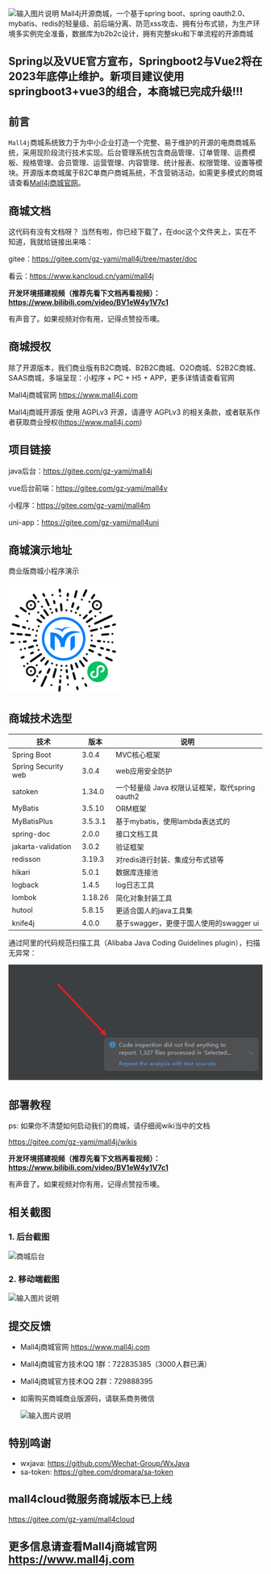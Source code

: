 ![输入图片说明](https://images.gitee.com/uploads/images/2019/0711/174845_6db7724e_5094767.png "商城.png")
Mall4j开源商城，一个基于spring boot、spring oauth2.0、mybatis、redis的轻量级、前后端分离、防范xss攻击、拥有分布式锁，为生产环境多实例完全准备，数据库为b2b2c设计，拥有完整sku和下单流程的开源商城

## Spring以及VUE官方宣布，Springboot2与Vue2将在2023年底停止维护。新项目建议使用springboot3+vue3的组合，本商城已完成升级!!!

## 前言

`Mall4j`商城系统致力于为中小企业打造一个完整、易于维护的开源的电商商城系统，采用现阶段流行技术实现。后台管理系统包含商品管理、订单管理、运费模板、规格管理、会员管理、运营管理、内容管理、统计报表、权限管理、设置等模块。开源版本商城属于B2C单商户商城系统，不含营销活动，如需更多模式的商城请查看[Mall4j商城官网](https://www.mall4j.com)。

## 商城文档

这代码有没有文档呀？ 当然有啦，你已经下载了，在doc这个文件夹上，实在不知道，我就给链接出来咯：

gitee：https://gitee.com/gz-yami/mall4j/tree/master/doc

看云：https://www.kancloud.cn/yami/mall4j

**开发环境搭建视频（推荐先看下文档再看视频）：https://www.bilibili.com/video/BV1eW4y1V7c1** 

有声音了。如果视频对你有用，记得点赞投币噢。

## 商城授权

除了开源版本，我们商业版有B2C商城、B2B2C商城、O2O商城、S2B2C商城、SAAS商城，多端呈现：小程序 + PC + H5 + APP，更多详情请查看官网 

Mall4j商城官网 https://www.mall4j.com

Mall4j商城开源版 使用 AGPLv3 开源，请遵守 AGPLv3 的相关条款，或者联系作者获取商业授权(https://www.mall4j.com)

## 项目链接

java后台：https://gitee.com/gz-yami/mall4j

vue后台前端：https://gitee.com/gz-yami/mall4v

小程序：https://gitee.com/gz-yami/mall4m

uni-app：https://gitee.com/gz-yami/mall4uni


## 商城演示地址

 商业版商城小程序演示

![输入图片说明](screenshot/%E5%AE%87%E5%AE%99%E7%89%88%E5%B0%8F%E7%A8%8B%E5%BA%8F.png)

## 商城技术选型

| 技术                  | 版本      | 说明                           |
|---------------------|---------|------------------------------|
| Spring Boot         | 3.0.4   | MVC核心框架                      |
| Spring Security web | 3.0.4   | web应用安全防护                    |
| satoken             | 1.34.0  | 一个轻量级 Java 权限认证框架，取代spring oauth2 |
| MyBatis             | 3.5.10  | ORM框架                        |
| MyBatisPlus         | 3.5.3.1 | 基于mybatis，使用lambda表达式的       |
| spring-doc          | 2.0.0   | 接口文档工具                       |
| jakarta-validation  | 3.0.2   | 验证框架                         |
| redisson            | 3.19.3  | 对redis进行封装、集成分布式锁等           |
| hikari              | 5.0.1   | 数据库连接池                       |
| logback             | 1.4.5   | log日志工具                      |
| lombok              | 1.18.26 | 简化对象封装工具                     |
| hutool              | 5.8.15  | 更适合国人的java工具集                |
| knife4j             | 4.0.0   | 基于swagger，更便于国人使用的swagger ui |


通过阿里的代码规范扫描工具（Alibaba Java Coding Guidelines plugin），扫描无异常：

![规约扫描结果](screenshot/规约.png)

## 部署教程

ps: 如果你不清楚如何启动我们的商城，请仔细阅wiki当中的文档


https://gitee.com/gz-yami/mall4j/wikis

**开发环境搭建视频（推荐先看下文档再看视频）：https://www.bilibili.com/video/BV1eW4y1V7c1** 

有声音了。如果视频对你有用，记得点赞投币噢。



## 相关截图




### 1. 后台截图
![商城后台](https://gitee.com/gz-yami/mall4j/raw/master/screenshot/mall4jV.gif)



### 2. 移动端截图

![输入图片说明](https://images.gitee.com/uploads/images/2021/1110/145209_2ec1ad04_5094767.png "商城.png")



## 提交反馈
- Mall4j商城官网 https://www.mall4j.com


- Mall4j商城官方技术QQ 1群：722835385（3000人群已满）
- Mall4j商城官方技术QQ 2群：729888395
- 如需购买商城商业版源码，请联系商务微信

  ![输入图片说明](https://19838323.s21i.faiusr.com/4/4/ABUIABAEGAAgksmNlAYojomK2gIwrAI4rAI!160x160.png)

## 特别鸣谢

- wxjava: https://github.com/Wechat-Group/WxJava
- sa-token: https://gitee.com/dromara/sa-token



## mall4cloud微服务商城版本已上线
https://gitee.com/gz-yami/mall4cloud

## 更多信息请查看Mall4j商城官网 <https://www.mall4j.com>
